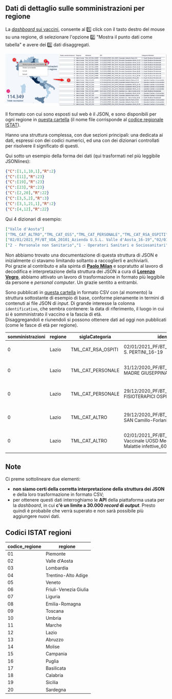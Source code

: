 ## Dati di dettaglio sulle somministrazioni per regione

La [*dashboard* sui vaccini](https://app.powerbi.com/view?r=eyJrIjoiMzg4YmI5NDQtZDM5ZC00ZTIyLTgxN2MtOTBkMWM4MTUyYTg0IiwidCI6ImFmZDBhNzVjLTg2NzEtNGNjZS05MDYxLTJjYTBkOTJlNDIyZiIsImMiOjh9), consente al 1️⃣ click con il tasto destro del mouse su una regione, di selezionare l'opzione 2️⃣ "Mostra il punto dati come tabella" e avere dei 3️⃣ dati disaggregati.

![](../../risorse/dettagliRegioni.png)

Il formato con cui sono esposti sul web è il JSON, e sono disponibili per ogni regione in [questa cartella](https://github.com/ondata/covid19italia/tree/master/webservices/vaccini/rawdata/datiRegioni) (il nome file corrisponde al [codice regionale ISTAT](#codici-istat-regioni)).

Hanno una struttura complessa, con due sezioni principali: una dedicata ai dati, espressi con dei codici numerici, ed una con dei dizionari controllati per risolvere il significato di questi.

Qui sotto un esempio della forma dei dati (qui trasformati nel più leggibile JSONlines):

```json
{"C":[1,1,10,1],"R":2}
{"C":[11],"R":23}
{"C":[19],"R":23}
{"C":[23],"R":23}
{"C":[2,20],"R":22}
{"C":[3,5,2],"R":3}
{"C":[3,1,21,1],"R":2}
{"C":[4,12],"R":22}
```

Qui 4 dizionari di esempio:

```json
["Valle d'Aosta"]
["TML_CAT_ALTRO","TML_CAT_OSS","TML_CAT_PERSONALE","TML_CAT_RSA_OSPITI"]
["02/01/2021_PF/BT_VDA_20101_Azienda U.S.L. Valle d'Aosta_16-19","02/01/2021_PF/BT_VDA_20101_Azienda U.S.L. Valle d'Aosta_20-29","02/01/2021_PF/BT_VDA_20101_Azienda U.S.L. Valle d'Aosta_30-39","02/01/2021_PF/BT_VDA_20101_Azienda U.S.L. Valle d'Aosta_40-49","02/01/2021_PF/BT_VDA_20101_Azienda U.S.L. Valle d'Aosta_50-59","02/01/2021_PF/BT_VDA_20101_Azienda U.S.L. Valle d'Aosta_60-69","02/01/2021_PF/BT_VDA_20101_Azienda U.S.L. Valle d'Aosta_70-79","02/01/2021_PF/BT_VDA_20101_Azienda U.S.L. Valle d'Aosta_80-89","02/01/2021_PF/BT_VDA_20101_Azienda U.S.L. Valle d'Aosta_90+","27/12/2020_PF/BT_VDA_20001_Ospedale Umberto Parini_16-19","27/12/2020_PF/BT_VDA_20001_Ospedale Umberto Parini_20-29","27/12/2020_PF/BT_VDA_20001_Ospedale Umberto Parini_30-39","27/12/2020_PF/BT_VDA_20001_Ospedale Umberto Parini_40-49","27/12/2020_PF/BT_VDA_20001_Ospedale Umberto Parini_50-59","27/12/2020_PF/BT_VDA_20001_Ospedale Umberto Parini_60-69","27/12/2020_PF/BT_VDA_20001_Ospedale Umberto Parini_70-79","27/12/2020_PF/BT_VDA_20001_Ospedale Umberto Parini_80-89","27/12/2020_PF/BT_VDA_20001_Ospedale Umberto Parini_90+","31/12/2020_PF/BT_VDA_20101_Presodio Ospedaliero Parini_16-19","31/12/2020_PF/BT_VDA_20101_Presodio Ospedaliero Parini_20-29","31/12/2020_PF/BT_VDA_20101_Presodio Ospedaliero Parini_30-39","31/12/2020_PF/BT_VDA_20101_Presodio Ospedaliero Parini_40-49","31/12/2020_PF/BT_VDA_20101_Presodio Ospedaliero Parini_50-59","31/12/2020_PF/BT_VDA_20101_Presodio Ospedaliero Parini_60-69","31/12/2020_PF/BT_VDA_20101_Presodio Ospedaliero Parini_70-79","31/12/2020_PF/BT_VDA_20101_Presodio Ospedaliero Parini_80-89","31/12/2020_PF/BT_VDA_20101_Presodio Ospedaliero Parini_90+"]
["2 - Personale non Sanitario","1 - Operatori Sanitari e Sociosanitari","3 - Ospiti Strutture Residenziali"]
```

Non abbiamo trovato una documentazione di questa struttura di JSON e inizialmente ci stavamo limitando soltanto a raccoglierli e archiviarli.<br>
Poi grazie al contributo e alla spinta di [**Paolo Milan**](https://twitter.com/OpencovidM) e sopratutto al lavoro di decodifica e interpretazione della struttura dei JSON a cura di [**Lorenzo Vegro**](https://twitter.com/ProcessNamed), abbiamo attivato un lavoro di trasformazione in formato più leggibile da persone e *personal computer*. Un grazie sentito a entrambi.

Sono pubblicati in [questa cartella](./) in formato CSV con (al momento) la struttura sottostante di esempio di base, conforme pienamente in termini di contenuti ai file JSON di *input*. Di grande interesse la colonna `identificativo`, che sembra contenere: la data di riferimento, il luogo in cui si è somministrato il vaccino e la fascia di età.<br>
Disaggregandoli e riunendoli si possono ottenere dati ad oggi non pubblicati (come le fasce di età per regione).

| somministrazioni | regione | siglaCategoria | identificativo | categoria |
| --- | --- | --- | --- | --- |
| 0 | Lazio | TML_CAT_RSA_OSPITI | 02/01/2021_PF/BT_LAZ_180111_OSPEDALE S. PERTINI_16-19 | 3 - Ospiti Strutture Residenziali |
| 0 | Lazio | TML_CAT_PERSONALE | 31/12/2020_PF/BT_LAZ_120076_OSPEDALE MADRE GIUSEPPINA VANNINI_16-19 | 2 - Personale non Sanitario |
| 0 | Lazio | TML_CAT_PERSONALE | 29/12/2020_PF/BT_LAZ_120908_ISTITUTI FISIOTERAPICI OSPITALIERI_30-39 | 2 - Personale non Sanitario |
| 0 | Lazio | TML_CAT_ALTRO | 29/12/2020_PF/BT_LAZ_120901_Az.Osp. SAN Camillo-Forlanini_30-39 | 2 - Personale non Sanitario |
| 0 | Lazio | TML_CAT_ALTRO | 02/01/2021_PF/BT_LAZ_120920_Centro Vaccinale UOSD Medicina del Lavoro - UOC Malattie infettive_60-69 | 2 - Personale non Sanitario |

## Note

Ci preme sottolineare due elementi:

- **non siamo certi della corretta interpretazione della struttura dei JSON** e della loro trasformazione in formato CSV;
- per ottenere questi dati interroghiamo le **API** della piattaforma usata per la *dashboard*, in cui **c'è un limite a 30.000 *record* di *output***. Presto quindi è probabile che verrà superato e non sarà possibile più aggiungere nuovi dati.


## Codici ISTAT regioni

| codice_regione | regione |
| --- | --- |
| 01 | Piemonte |
| 02 | Valle d'Aosta |
| 03 | Lombardia |
| 04 | Trentino-Alto Adige |
| 05 | Veneto |
| 06 | Friuli-Venezia Giulia |
| 07 | Liguria |
| 08 | Emilia-Romagna |
| 09 | Toscana |
| 10 | Umbria |
| 11 | Marche |
| 12 | Lazio |
| 13 | Abruzzo |
| 14 | Molise |
| 15 | Campania |
| 16 | Puglia |
| 17 | Basilicata |
| 18 | Calabria |
| 19 | Sicilia |
| 20 | Sardegna |
